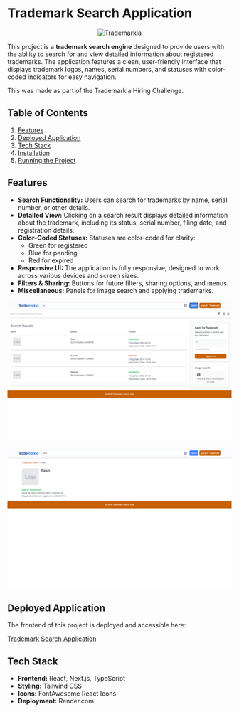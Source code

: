 # Trademark Search Application

<p align="center">
  <img src="https://github.com/rishn/21BPS1394_Frontend/blob/master/public/logo.ico?raw=true" alt="Trademarkia" />
</p>

This project is a **trademark search engine** designed to provide users with the ability to search for and view detailed information about registered trademarks. The application features a clean, user-friendly interface that displays trademark logos, names, serial numbers, and statuses with color-coded indicators for easy navigation.

This was made as part of the Trademarkia Hiring Challenge.

## Table of Contents

1. [Features](#features)
2. [Deployed Application](#deployed-application)
3. [Tech Stack](#tech-stack)
4. [Installation](#installation)
5. [Running the Project](#running-the-project)

## Features

- **Search Functionality:** Users can search for trademarks by name, serial number, or other details.
- **Detailed View:** Clicking on a search result displays detailed information about the trademark, including its status, serial number, filing date, and registration details.
- **Color-Coded Statuses:** Statuses are color-coded for clarity: 
  - Green for registered
  - Blue for pending
  - Red for expired
- **Responsive UI:** The application is fully responsive, designed to work across various devices and screen sizes.
- **Filters & Sharing:** Buttons for future filters, sharing options, and menus.
- **Miscellaneous:** Panels for image search and applying trademarks.

<p align="center">
  <img src="https://github.com/rishn/21BPS1394_Frontend/blob/master/public/search_list.png?raw=true" alt="Trademarkia" />
</p>

<p align="center">
  <img src="https://github.com/rishn/21BPS1394_Frontend/blob/master/public/selected_trademark.png?raw=true" alt="Trademarkia" />
</p>

## Deployed Application

The frontend of this project is deployed and accessible here:

[Trademark Search Application](https://21bps1394-trademarksearch.onrender.com)

## Tech Stack

- **Frontend:** React, Next.js, TypeScript
- **Styling:** Tailwind CSS
- **Icons:** FontAwesome React Icons
- **Deployment:** Render.com
